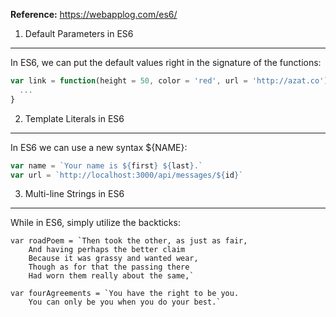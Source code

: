 **Reference:** https://webapplog.com/es6/

1. Default Parameters in ES6
---
In ES6, we can put the default values right in the signature of the functions:
```javascript
var link = function(height = 50, color = 'red', url = 'http://azat.co') {
  ...
}
```

2. Template Literals in ES6
---
In ES6 we can use a new syntax ${NAME}:
```javascript
var name = `Your name is ${first} ${last}.`
var url = `http://localhost:3000/api/messages/${id}`
```

3. Multi-line Strings in ES6
---
While in ES6, simply utilize the backticks:
```javscript
var roadPoem = `Then took the other, as just as fair,
    And having perhaps the better claim
    Because it was grassy and wanted wear,
    Though as for that the passing there
    Had worn them really about the same,`

var fourAgreements = `You have the right to be you.
    You can only be you when you do your best.`
```
